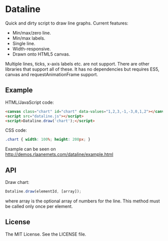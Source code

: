 # Dataline

Quick and dirty script to draw line graphs. Current features:

 * Min/max/zero line.
 * Min/max labels.
 * Single line.
 * Width-responsive.
 * Drawn onto HTML5 canvas.

Multiple lines, ticks, x-axis labels etc. are not support. There
are other libraries that support all of these. It has no dependencies
but requires ES5, canvas and requestAnimationFrame support.

## Example

HTML/JavaScript code:

```html
<canvas class="chart" id="chart" data-values="1,2,3,-1,-3,0,1,2"></canvas>        
<script src="dataline.js"></script>
<script>Dataline.draw('chart');</script>
```

CSS code:

```css
.chart { width: 100%; height: 200px; }
```

Example can be seen on <http://demos.rlaanemets.com/dataline/example.html>

## API

Draw chart:

```javascript
Dataline.draw(elementId, [array]);
```

where array is the optional array of numbers for the line.
This method must be called only once per element.

## License

The MIT License. See the LICENSE file.
